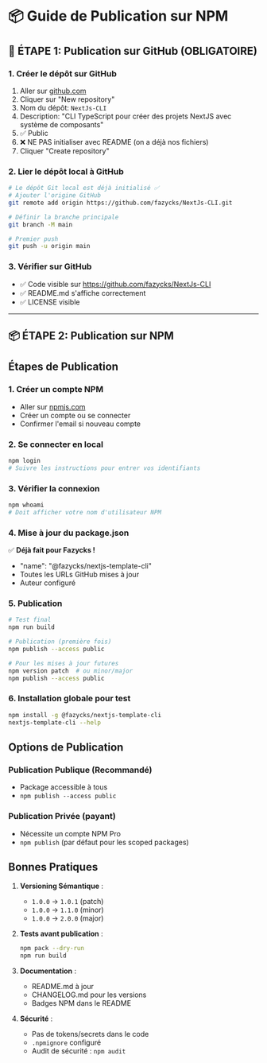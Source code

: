 # 📦 Guide de Publication sur NPM

## 🐙 ÉTAPE 1: Publication sur GitHub (OBLIGATOIRE)

### 1. Créer le dépôt sur GitHub

1. Aller sur [github.com](https://github.com)
2. Cliquer sur "New repository"
3. Nom du dépôt: `NextJs-CLI`
4. Description: "CLI TypeScript pour créer des projets NextJS avec système de composants"
5. ✅ Public
6. ❌ NE PAS initialiser avec README (on a déjà nos fichiers)
7. Cliquer "Create repository"

### 2. Lier le dépôt local à GitHub

```bash
# Le dépôt Git local est déjà initialisé ✅
# Ajouter l'origine GitHub
git remote add origin https://github.com/fazycks/NextJs-CLI.git

# Définir la branche principale
git branch -M main

# Premier push
git push -u origin main
```

### 3. Vérifier sur GitHub

-   ✅ Code visible sur https://github.com/fazycks/NextJs-CLI
-   ✅ README.md s'affiche correctement
-   ✅ LICENSE visible

---

## 📦 ÉTAPE 2: Publication sur NPM

## Étapes de Publication

### 1. Créer un compte NPM

-   Aller sur [npmjs.com](https://www.npmjs.com)
-   Créer un compte ou se connecter
-   Confirmer l'email si nouveau compte

### 2. Se connecter en local

```bash
npm login
# Suivre les instructions pour entrer vos identifiants
```

### 3. Vérifier la connexion

```bash
npm whoami
# Doit afficher votre nom d'utilisateur NPM
```

### 4. Mise à jour du package.json

✅ **Déjà fait pour Fazycks !**

-   "name": "@fazycks/nextjs-template-cli"
-   Toutes les URLs GitHub mises à jour
-   Auteur configuré

### 5. Publication

```bash
# Test final
npm run build

# Publication (première fois)
npm publish --access public

# Pour les mises à jour futures
npm version patch  # ou minor/major
npm publish --access public
```

### 6. Installation globale pour test

```bash
npm install -g @fazycks/nextjs-template-cli
nextjs-template-cli --help
```

## Options de Publication

### Publication Publique (Recommandé)

-   Package accessible à tous
-   `npm publish --access public`

### Publication Privée (payant)

-   Nécessite un compte NPM Pro
-   `npm publish` (par défaut pour les scoped packages)

## Bonnes Pratiques

1. **Versioning Sémantique** :

    - `1.0.0` → `1.0.1` (patch)
    - `1.0.0` → `1.1.0` (minor)
    - `1.0.0` → `2.0.0` (major)

2. **Tests avant publication** :

    ```bash
    npm pack --dry-run
    npm run build
    ```

3. **Documentation** :

    - README.md à jour
    - CHANGELOG.md pour les versions
    - Badges NPM dans le README

4. **Sécurité** :
    - Pas de tokens/secrets dans le code
    - `.npmignore` configuré
    - Audit de sécurité : `npm audit`
